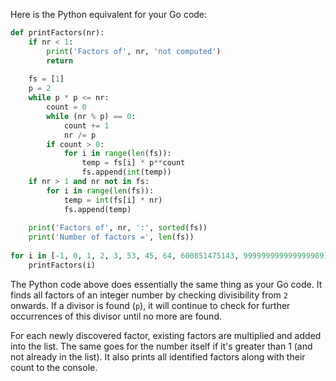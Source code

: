 Here is the Python equivalent for your Go code:

```python
def printFactors(nr): 
    if nr < 1: 
        print('Factors of', nr, 'not computed')
        return
      
    fs = [1]
    p = 2
    while p * p <= nr:  
        count = 0
        while (nr % p) == 0: 
            count += 1
            nr /= p
        if count > 0: 
            for i in range(len(fs)): 
                temp = fs[i] * p**count
                fs.append(int(temp))
    if nr > 1 and nr not in fs: 
        for i in range(len(fs)):  
            temp = int(fs[i] * nr)
            fs.append(temp)
      
    print('Factors of', nr, ':', sorted(fs))
    print('Number of factors =', len(fs))
 
for i in [-1, 0, 1, 2, 3, 53, 45, 64, 600851475143, 999999999999999989]:
    printFactors(i)
```
The Python code above does essentially the same thing as your Go code. It finds all factors of an integer number by checking divisibility from `2` onwards. If a divisor is found (`p`), it will continue to check for further occurrences of this divisor until no more are found. 

For each newly discovered factor, existing factors are multiplied and added into the list. The same goes for the number itself if it's greater than 1 (and not already in the list). It also prints all identified factors along with their count to the console.
